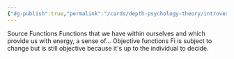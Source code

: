 ```yaml
---
{"dg-publish":true,"permalink":"/cards/depth-psychology-theory/introverted-cognitive-functions/","created":"2023-01-19T14:30:32.402+01:00","updated":"2023-01-19T14:37:00.990+01:00"}
---
```


Source Functions
Functions that we have within ourselves and which provide us with energy, a sense of... 
Objective functions
Fi is subject to change but is still objective because it's up to the individual to decide. 